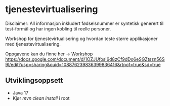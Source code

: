 # tjenestevirtualisering
Disclaimer: All informasjon inkludert fødselsnummer er syntetisk generert til test-formål og har ingen kobling til reelle personer.

Workshop for tjenestevirtualisering og hvordan teste større applikasjoner med tjenestevirtualisering.

Oppgavene kan du finne her -> [Workshop](https://1drv.ms/u/s!AuRX8OnMAAMjgdQninudD2-eYaMU-g?e=X0PA0w) 
https://docs.google.com/document/d/1OZJUfosI6d8zCf9dDo6eSGZtszn56S9l/edit?usp=sharing&ouid=108876239836399836416&rtpof=true&sd=true

## Utviklingsoppsett
* Java 17
* Kjør _mvn clean install_ i root


